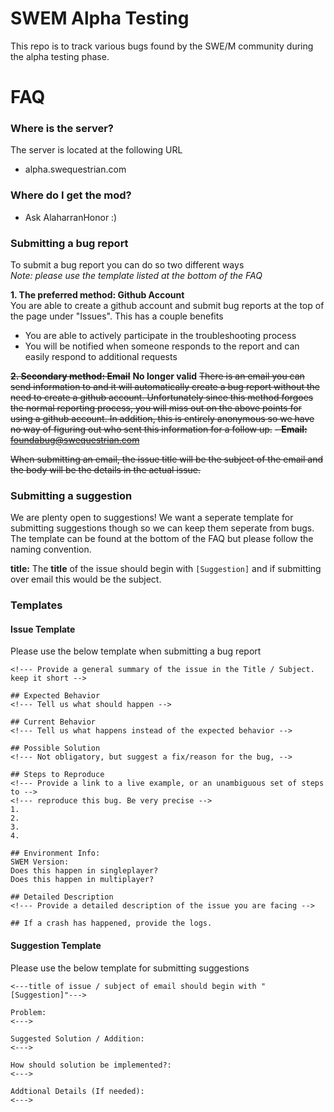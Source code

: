 # SWEM Alpha Testing
   
This repo is to track various bugs found by the SWE/M community during the alpha testing phase.

# FAQ

### Where is the server?
The server is located at the following URL   
- alpha.swequestrian.com   

### Where do I get the mod?   
- Ask AlaharranHonor :)   

### Submitting a bug report
To submit a bug report you can do so two different ways   
*Note: please use the template listed at the bottom of the FAQ*   

**1. The preferred method: Github Account**   
You are able to create a github account and submit bug reports at the top of the page under "Issues". This has a couple benefits
- You are able to actively participate in the troubleshooting process   
- You will be notified when someone responds to the report and can easily respond to additional requests   

~~**2. Secondary method: Email**~~ **No longer valid**
~~There is an email you can send information to and it will automatically create a bug report without the need to create a github account. Unfortunately since this method forgoes the normal reporting process, you will miss out on the above points for using a github account. In addition, this is entirely anonymous so we have no way of figuring out who sent this information for a follow up.~~
~~- **Email:** foundabug@swequestrian.com~~

~~When submitting an email, the issue title will be the subject of the email and the body will be the details in the actual issue.~~

### Submitting a suggestion
We are plenty open to suggestions!
We want a seperate template for submitting suggestions though so we can keep them seperate from bugs.   
The template can be found at the bottom of the FAQ but please follow the naming convention.   

**title:** The **title** of the issue should begin with `[Suggestion]` and if submitting over email this would be the subject.   

### Templates

#### Issue Template
Please use the below template when submitting a bug report   
```
<!--- Provide a general summary of the issue in the Title / Subject. keep it short -->

## Expected Behavior
<!--- Tell us what should happen -->

## Current Behavior
<!--- Tell us what happens instead of the expected behavior -->

## Possible Solution
<!--- Not obligatory, but suggest a fix/reason for the bug, -->

## Steps to Reproduce
<!--- Provide a link to a live example, or an unambiguous set of steps to -->
<!--- reproduce this bug. Be very precise -->
1.
2.
3.
4.

## Environment Info:
SWEM Version: 
Does this happen in singleplayer?
Does this happen in multiplayer?

## Detailed Description
<!--- Provide a detailed description of the issue you are facing -->

## If a crash has happened, provide the logs.
```

#### Suggestion Template
Please use the below template for submitting suggestions   
```
<---title of issue / subject of email should begin with "[Suggestion]"--->

Problem:
<--->

Suggested Solution / Addition:
<--->

How should solution be implemented?:
<--->

Addtional Details (If needed):
<--->
```
